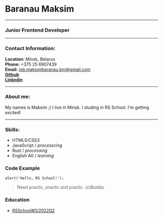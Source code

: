 # Baranau Maksim
***
### Junior Frontend Developer
***
### Contact Information:
**Location:** Minsk, Belarus  
**Phone:** +375 25 6907439  
**Email:** job.maksimbaranau.bm@gmail.com  
[**Github**](https://github.com/MobileMB)  
[**Linkedin**](https://www.linkedin.com/in/maksim-baranau-3b049122b/)  
***
### About me:
   My names is Maksim ;) I live in Minsk. I studing in RS School. I'm getting excited!  
***  
### Skills:
* HTML5/CSS3  
* JavaScript / *processcing*  
* Rust / *processing*
* English A0 / *learning*
### Code Example
```
alert('Hello, RS School!');
```  
> Need practic, practic and practic. (c)Budda.  
### Education
* [RSSchool#0/2022Q2](https://rs.school/js-stage0/)